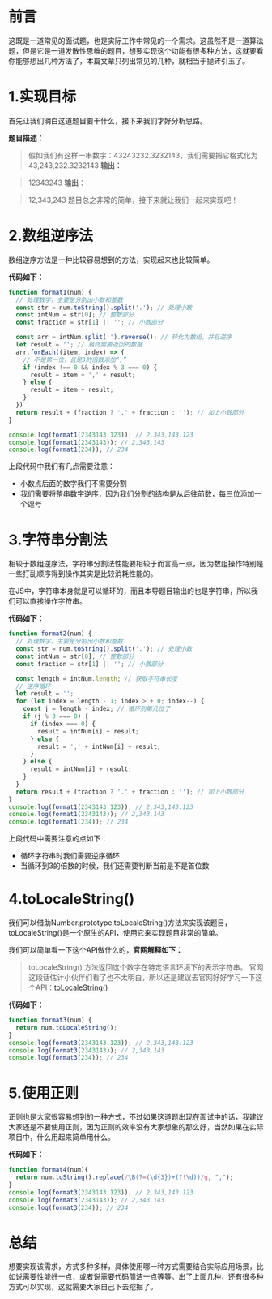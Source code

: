 # 前言

这既是一道常见的面试题，也是实际工作中常见的一个需求。这虽然不是一道算法题，但是它是一道发散性思维的题目，想要实现这个功能有很多种方法，这就要看你能够想出几种方法了，本篇文章只列出常见的几种，就相当于抛砖引玉了。

# 1.实现目标

首先让我们明白这道题目要干什么，接下来我们才好分析思路。

**题目描述：**

>假如我们有这样一串数字：43243232.3232143，我们需要把它格式化为43,243,232.3232143
**输出：**

>12343243
**输出**：

>12,343,243
题目总之非常的简单，接下来就让我们一起来实现吧！

# 2.数组逆序法

数组逆序方法是一种比较容易想到的方法，实现起来也比较简单。

**代码如下：**

```javascript
function format1(num) {
  // 处理数字，主要是分割出小数和整数
  const str = num.toString().split('.'); // 处理小数
  const intNum = str[0]; // 整数部分
  const fraction = str[1] || ''; // 小数部分

  const arr = intNum.split('').reverse(); // 转化为数组，并且逆序
  let result = ''; // 最终需要返回的数据
  arr.forEach((item, index) => {
    // 不是第一位，且是3的倍数添加“,”
    if (index !== 0 && index % 3 === 0) {
      result = item + ',' + result;
    } else {
      result = item + result;
    }
  })
  return result + (fraction ? '.' + fraction : ''); // 加上小数部分
}

console.log(format1(2343143.123)); // 2,343,143.123
console.log(format1(2343143)); // 2,343,143
console.log(format1(234)); // 234
```
上段代码中我们有几点需要注意：
* 小数点后面的数字我们不需要分割
* 我们需要将整串数字逆序，因为我们分割的结构是从后往前数，每三位添加一个逗号
# 3.字符串分割法

相较于数组逆序法，字符串分割法性能要相较于而言高一点，因为数组操作特别是一些打乱顺序得到操作其实是比较消耗性能的。

在JS中，字符串本身就是可以循环的，而且本导题目输出的也是字符串，所以我们可以直接操作字符串。

**代码如下：**

```javascript
function format2(num) {
  // 处理数字，主要是分割出小数和整数
  const str = num.toString().split('.'); // 处理小数
  const intNum = str[0]; // 整数部分
  const fraction = str[1] || ''; // 小数部分

  const length = intNum.length; // 获取字符串长度
  // 逆序循环
  let result = '';
  for (let index = length - 1; index > + 0; index--) {
    const j = length - index; // 循环到第几位了
    if (j % 3 === 0) {
      if (index === 0) {
        result = intNum[i] + result;
      } else {
        result = ',' + intNum[i] + result;
      }
    } else {
      result = intNum[i] + result;
    }
  }
  return result + (fraction ? '.' + fraction : ''); // 加上小数部分
}
console.log(format1(2343143.123)); // 2,343,143.123
console.log(format1(2343143)); // 2,343,143
console.log(format1(234)); // 234
```
上段代码中需要注意的点如下：
* 循环字符串时我们需要逆序循环
* 当循环到3的倍数的时候，我们还需要判断当前是不是首位数
# 4.toLocaleString()

我们可以借助Number.prototype.toLocaleString()方法来实现该题目，toLocaleString()是一个原生的API，使用它来实现题目非常的简单。

我们可以简单看一下这个API做什么的，**官网解释如下：**

>toLocaleString() 方法返回这个数字在特定语言环境下的表示字符串。
官网这段话估计小伙伴们看了也不太明白，所以还是建议去官网好好学习一下这个API：[toLocaleString()](https://developer.mozilla.org/zh-CN/docs/Web/JavaScript/Reference/Global_Objects/Number/toLocaleString)

**代码如下：**

```javascript
function format3(num) {
  return num.toLocaleString();
}
console.log(format3(2343143.123)); // 2,343,143.123
console.log(format3(2343143)); // 2,343,143
console.log(format3(234)); // 234
```
# 5.使用正则

正则也是大家很容易想到的一种方式，不过如果这道题出现在面试中的话，我建议大家还是不要使用正则，因为正则的效率没有大家想象的那么好，当然如果在实际项目中，什么用起来简单用什么。

**代码如下：**

```javascript
function format4(num){
  return num.toString().replace(/\B(?=(\d{3})+(?!\d))/g, ",");
}
console.log(format3(2343143.123)); // 2,343,143.123
console.log(format3(2343143)); // 2,343,143
console.log(format3(234)); // 234
```
# 总结

想要实现该需求，方式多种多样，具体使用哪一种方式需要结合实际应用场景，比如说需要性能好一点，或者说需要代码简洁一点等等。出了上面几种，还有很多种方式可以实现，这就需要大家自己下去挖掘了。

